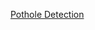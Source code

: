 [Pothole Detection](https://github.com/andysingal/CV_public/blob/main/YOLO/Potholes_Detection%2B_Step_by_Step_Complete%20(1).ipynb)

